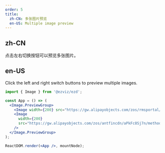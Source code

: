```yaml
---
order: 5
title:
  zh-CN: 多张图片预览
  en-US: Multiple image preview
---
```


## zh-CN

点击左右切换按钮可以预览多张图片。

## en-US

Click the left and right switch buttons to preview multiple images.

```jsx
import { Image } from '@ezviz/ezd';

const App = () => (
  <Image.PreviewGroup>
    <Image width={200} src="https://gw.alipayobjects.com/zos/rmsportal/KDpgvguMpGfqaHPjicRK.svg" />
    <Image
      width={200}
      src="https://gw.alipayobjects.com/zos/antfincdn/aPkFc8Sj7n/method-draw-image.svg"
    />
  </Image.PreviewGroup>
);

ReactDOM.render(<App />, mountNode);
```
